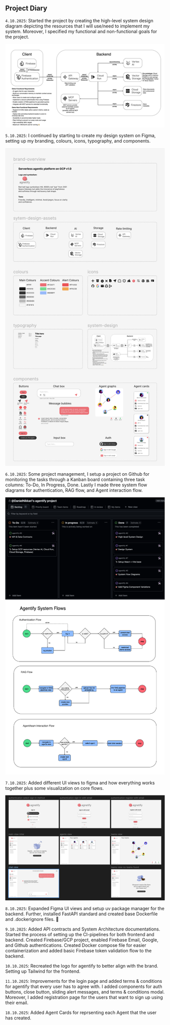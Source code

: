 <!-- PROJECT DIARY -->

## Project Diary

`4.10.2025`: Started the project by creating the high-level system design diagram depicting the resources that I will use/need to implement my system. Moreover, I specified my functional and non-functional goals for the project.

<img src="/docs/diagrams/agentify-app.png" alt="agentify high level system design">

`5.10.2025`: I continued by starting to create my design system on Figma, setting up my branding, colours, icons, typography, and components.

<img src="/assets/figma_design-system.png" alt="Figma design system">

`6.10.2025`: Some project management, I setup a project on Github for monitoring the tasks through a Kanban board containing three task columns: To-Do, In Progress, Done. Lastly I made three system flow diagrams for authentication, RAG flow, and Agent interaction flow.

<img src="/assets/agentify-project-kanban.png" alt="agentify kanban board">

<img src="/docs/diagrams/agentify-system-flow-diagrams.png" alt="agentify system flow diagrams">

`7.10.2025`: Added different UI views to figma and how everything works together plus some visualization on core flows.

<img src="/assets/figma_ui_design.png" alt="Figma UI design for agentify">

`8.10.2025`: Expanded Figma UI views and setup uv package manager for the backend. Further, installed FastAPI standard and created base Dockerfile and .dockerignore files. 🐳

`9.10.2025`: Added API contracts and System Architecture documentations. Started the process of setting up the CI-pipelines for both frontend and backend. Created Firebase/GCP project, enabled Firebase Email, Google, and Github authentications. Created Docker compose file for easier containerization and added basic Firebase token validation flow to the backend.

`10.10.2025`: Recreated the logo for agentify to better align with the brand. Setting up Tailwind for the frontend.

`11.10.2025`: Improvements for the login page and added terms & conditions for agentify that every user has to agree with. I added components for auth buttons, close button, sliding alert messages, and terms & conditions modal. Moreover, I added registration page for the users that want to sign up using their email.

`18.10.2025`: Added Agent Cards for reprsenting each Agent that the user has created.
